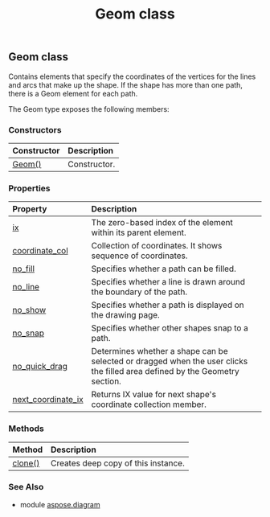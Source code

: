 ﻿---
title: Geom class
second_title: Aspose.Diagram for Python via .NET API References
description: 
type: docs
weight: 950
url: /python-net/aspose.diagram/geom/
is_root: false
---

## Geom class

Contains elements that specify the coordinates of the vertices for the lines and arcs that make up the shape. If the shape has more than one path, there is a Geom element for each path.



The Geom type exposes the following members:

### Constructors
| Constructor | Description |
| :- | :- |
| [Geom()](/diagram/python-net/aspose.diagram/geom/__init__/#) | Constructor. |


### Properties
| Property | Description |
| :- | :- |
| [ix](/diagram/python-net/aspose.diagram/geom/ix) | The zero-based index of the element within its parent element. |
| [coordinate_col](/diagram/python-net/aspose.diagram/geom/coordinate_col) | Collection of coordinates. It shows sequence of coordinates. |
| [no_fill](/diagram/python-net/aspose.diagram/geom/no_fill) | Specifies whether a path can be filled. |
| [no_line](/diagram/python-net/aspose.diagram/geom/no_line) | Specifies whether a line is drawn around the boundary of the path. |
| [no_show](/diagram/python-net/aspose.diagram/geom/no_show) | Specifies whether a path is displayed on the drawing page. |
| [no_snap](/diagram/python-net/aspose.diagram/geom/no_snap) | Specifies whether other shapes snap to a path. |
| [no_quick_drag](/diagram/python-net/aspose.diagram/geom/no_quick_drag) | Determines whether a shape can be selected or dragged when the user clicks the filled area defined by the Geometry section. |
| [next_coordinate_ix](/diagram/python-net/aspose.diagram/geom/next_coordinate_ix) | Returns IX value for next shape's coordinate collection member. |


### Methods
| Method | Description |
| :- | :- |
| [clone()](/diagram/python-net/aspose.diagram/geom/clone/#) | Creates deep copy of this instance. |


### See Also

* module [aspose.diagram](../)
